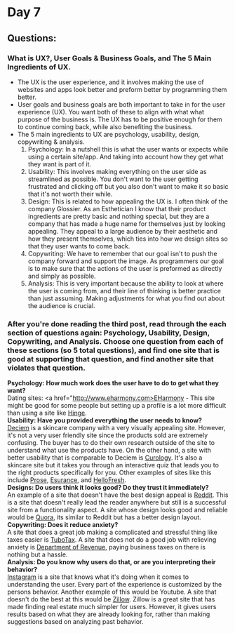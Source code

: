 # Day 7

## Questions:

### What is UX?, User Goals & Business Goals, and The 5 Main Ingredients of UX.
  * The UX is the user experience, and it involves making the use of websites and apps look better and preform better by programming them better.
  * User goals and business goals are both important to take in for the user experience (UX). You want both of these to align with what what purpose of the business is. The UX has to be positive enough for them to continue coming back, while also benefiting the business.
  * The 5 main ingredients to UX are psychology, usability, design, copywriting & analysis.
      1. Psychology: In a nutshell this is what the user wants or expects while using a certain site/app. And taking into account how they get what they want is part of it.
      2. Usability: This involves making everything on the user side as streamlined as possible. You don't want to the user getting frustrated and clicking off but you also don't want to make it so basic that it's not worth their while.
      3. Design:  This is related to how appealing the UX is. I often think of the company Glossier. As an Esthetician I know that their product ingredients are pretty basic and nothing special, but they are a company that has made a huge name for themselves just by looking appealing. They appeal to a large audience by their aesthetic and how they present themselves, which ties into how we design sites so that they user wants to come back.
      4. Copywriting: We have to remember that our goal isn't to push the company forward and support the image. As programmers our goal is to make sure that the actions of the user is preformed as directly and simply as possible.
      5. Analysis: This is very important because the ability to look at where the user is coming from, and their line of thinking is better practice than just assuming. Making adjustments for what you find out about the audience is crucial.

### After you're done reading the third post, read through the each section of questions again: Psychology, Usability, Design, Copywriting, and Analysis. Choose one question from each of these sections (so 5 total questions), and find one site that is good at supporting that question, and find another site that violates that question.
<b>Psychology: How much work does the user have to do to get what they want?</b>
<br />
Dating sites: <a href="http://www.eharmony.com>EHarmony</a> - This site might be good for some people but setting up a profile is a lot more difficult than using a site like <a href="http://www.hinge.com">Hinge</a>.
<br />
<b>Usability: Have you provided everything the user needs to know?</b>
<br />
<a href="http://www.deciem.com">Deciem</a> is a skincare company with a very visually appealing site. However, it's not a very user friendly site since the products sold are extremely confusing. The buyer has to do their own research outside of the site to understand what use the products have. On the other hand, a site with better usability that is comparable to Deciem is <a href="http://www.curology.com">Curology</a>. It's also a skincare site but it takes you through an interactive quiz that leads you to the right products specifically for you. Other examples of sites like this include <a href="http://www.prose.com">Prose</a>, <a href="http://www.esurance.com">Esurance</a>, and <a href="http://www.hellofresh.com">HelloFresh</a>.
<br />
<b>Designs: Do users think it looks good? Do they trust it immediately?</b>
<br />
An example of a site that doesn't have the best design appeal is <a href="http://www.reddit.com">Reddit<a/>. This is a site that doesn't really lead the reader anywhere but still is a successful site from a functionality aspect. A site whose design looks good and reliable would be <a href="http://www.quora.com">Quora</a>, its similar to Reddit but has a better design layout.
<br />
<b>Copywriting: Does it reduce anxiety?</b>
<br />
A site that does a great job making a complicated and stressful thing like taxes easier is <a href="http://wwwe.turbotax.com">TuboTax</a>. A site that does not do a good job with relieving anxiety is <a href="https://www.colorado.gov/revenueonline">Department of Revenue</a>, paying business taxes on there is nothing but a hassle.
<br />
<b>Analysis: Do you know why users do that, or are you interpreting their behavior?</b>
<br />
<a href="http://www.instagram.com">Instagram</a> is a site that knows what it's doing when it comes to understanding the user. Every part of the experience is customized by the persons behavior. Another example of this would be Youtube. A site that doesn't do the best at this would be <a href="http://www.zillow.com">Zillow</a>. Zillow is a great site that has made finding real estate much simpler for users. However, it gives users results based on what they are already looking for, rather than making suggestions based on analyzing past behavior. 
